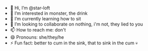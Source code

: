 - 👋 Hi, I’m @star-loft
- 👀 I’m interested in monster, the drink
- 🌱 I’m currently learning how to sit
- 💞️ I’m looking to collaborate on nothing, i'm not, they lied to you
- 📫 How to reach me: don't
- 😄 Pronouns: she/they/he
- ⚡ Fun fact: better to cum in the sink, that to sink in the cum 💀

